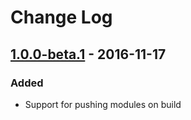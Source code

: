 # Change Log

## [1.0.0-beta.1] - 2016-11-17
### Added

- Support for pushing modules on build

[1.0.0-beta.1]: https://github.com/langri-sha/screeps-webpack-plugin/compare/107769c...v1.0.0-beta.1
